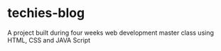 # techies-blog
A project built during four weeks web development master class using HTML, CSS and JAVA Script
